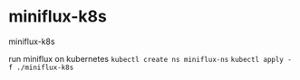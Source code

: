 # miniflux-k8s
miniflux-k8s

run miniflux on kubernetes
`kubectl create ns miniflux-ns`
`kubectl apply -f ./miniflux-k8s`
